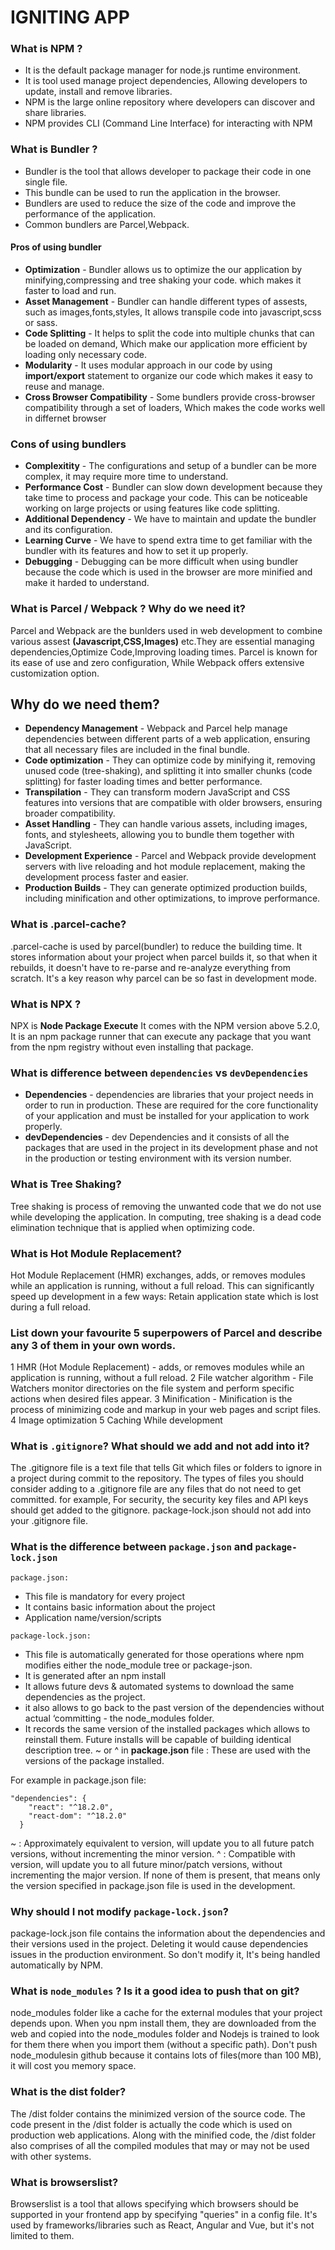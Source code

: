 # IGNITING APP 

### What is NPM ?
- It is the default package manager for node.js runtime environment.
- It is tool used  manage project dependencies, Allowing developers to update, install and remove
  libraries.
- NPM is the large online repository where developers can discover and share libraries.
- NPM provides CLI (Command Line Interface) for interacting with NPM 

### What is Bundler ? 
- Bundler is the tool that allows developer to package their code in one single file.
- This bundle can be used to run the application in the browser.
- Bundlers are used to reduce the size of the code and improve the performance of the application.
- Common bundlers are Parcel,Webpack.

#### Pros of using bundler
- **Optimization** - Bundler allows us to optimize the our application by minifying,compressing and
 tree shaking your code. which makes it faster to load and run.
- **Asset Management** - Bundler can handle different types of assests, such as images,fonts,styles,
 It allows transpile code into javascript,scss or sass.
- **Code Splitting** - It helps to split the code into multiple chunks that can be loaded on demand, Which make our application more efficient by loading only necessary code.
- **Modularity** - It uses modular approach in our code by using **import/export** statement to organize our code which makes it easy to reuse and manage.
- **Cross Browser Compatibility** - Some bundlers provide cross-browser compatibility through
 a set of loaders, Which makes the code works well in differnet browser 

### Cons of using bundlers
 - **Complexitity** - The configurations and setup of a bundler can be more complex, it may require more time to understand.
 - **Performance Cost** - Bundler can slow down development because they take time to process and package your code. This can be noticeable working on large projects or using features like code
 splitting.
- **Additional Dependency** - We have to maintain and update the bundler and its configuration.
- **Learning Curve** - We have to spend extra time to get familiar with the bundler with its features and how to set it up properly.
- **Debugging** - Debugging can be more difficult when using bundler because the code which is used in the browser are more minified and make it harded to understand.

### What is Parcel / Webpack ? Why do we need it?
Parcel and Webpack are the bunlders used in web development to combine various assest **(Javascript,CSS,Images)** etc.They are essential managing dependencies,Optimize Code,Improving loading times.
Parcel is known for its ease of use and zero configuration, While Webpack offers extensive customization option.
## Why do we need them? 
- **Dependency Management** - Webpack and Parcel help manage dependencies between different parts of a web application, ensuring that all necessary files are included in the final bundle. 
- **Code optimization** - They can optimize code by minifying it, removing unused code (tree-shaking), and splitting it into smaller chunks (code splitting) for faster loading times and better performance. 
- **Transpilation** - They can transform modern JavaScript and CSS features into versions that are compatible with older browsers, ensuring broader compatibility. 
- **Asset Handling** - They can handle various assets, including images, fonts, and stylesheets, allowing you to bundle them together with JavaScript. 
- **Development Experience** - Parcel and Webpack provide development servers with live reloading and hot module replacement, making the development process faster and easier. 
- **Production Builds** - They can generate optimized production builds, including minification and other optimizations, to improve performance. 

### What is .parcel-cache?
.parcel-cache is used by parcel(bundler) to reduce the building time. It stores information about your project when parcel builds it, so that when it rebuilds, it doesn't have to re-parse and re-analyze everything from scratch. It's a key reason why parcel can be so fast in development mode.

### What is NPX ? 
NPX is **Node Package Execute** It comes with the NPM version above 5.2.0, It is an npm package runner that can execute any package that you want from the npm registry without even installing that package.

### What is difference between `dependencies` vs `devDependencies`
- **Dependencies** - dependencies are libraries that your project needs in order to run in production. These are required for the core functionality of your application and must be installed for your application to work properly.
- **devDependencies** - dev Dependencies and it consists of all the packages that are used in the project in its development phase and not in the production or testing environment with its version number. 

### What is Tree Shaking?
Tree shaking is process of removing the unwanted code that we do not use while developing the application. In computing, tree shaking is a dead code elimination technique that is applied when optimizing code.

### What is Hot Module Replacement?
Hot Module Replacement (HMR) exchanges, adds, or removes modules while an application is running, without a full reload. This can significantly speed up development in a few ways: Retain application state which is lost during a full reload.

### List down your favourite 5 superpowers of Parcel and describe any 3 of them in your own words.
1 HMR (Hot Module Replacement) - adds, or removes modules while an application is running, without a full reload.
2 File watcher algorithm - File Watchers monitor directories on the file system and perform specific actions when desired files appear.
3 Minification - Minification is the process of minimizing code and markup in your web pages and script files.
4 Image optimization
5 Caching While development

### What is `.gitignore`? What should we add and not add into it?
The .gitignore file is a text file that tells Git which files or folders to ignore in a project during commit to the repository. The types of files you should consider adding to a .gitignore file are any files that do not need to get committed. for example, For security, the security key files and API keys should get added to the gitignore. package-lock.json should not add into your .gitignore file.

###  What is the difference between `package.json` and `package-lock.json`
`package.json:`
- This file is mandatory for every project
- It contains basic information about the project
- Application name/version/scripts 

`package-lock.json:`

- This file is automatically generated for those operations where npm modifies either the node_module tree or package-json.
- It is generated after an npm install
- It allows future devs & automated systems to download the same dependencies as the project.
- it also allows to go back to the past version of the dependencies without actual ‘committing -  the node_modules folder.
- It records the same version of the installed packages which allows to reinstall them. Future installs will be capable of building identical description tree.
~ or ^ in **package.json** file : These are used with the versions of the package installed.

For example in package.json file:

```
"dependencies": {
    "react": "^18.2.0",
    "react-dom": "^18.2.0"
  }
 ```
~ : Approximately equivalent to version, will update you to all future patch versions, without incrementing the minor version.
^ : Compatible with version, will update you to all future minor/patch versions, without incrementing the major version.
If none of them is present, that means only the version specified in package.json file is used in the development.

###  Why should I not modify `package-lock.json`?
package-lock.json file contains the information about the dependencies and their versions used in the project. Deleting it would cause dependencies issues in the production environment. So don't modify it, It's being handled automatically by NPM.

### What is `node_modules` ? Is it a good idea to push that on git?
 node_modules folder like a cache for the external modules that your project depends upon. When you npm install them, they are downloaded from the web and copied into the node_modules folder and Nodejs is trained to look for them there when you import them (without a specific path). Don't push node_modulesin github because it contains lots of files(more than 100 MB), it will cost you memory space.
 
 ### What is the dist folder?
 The /dist folder contains the minimized version of the source code. The code present in the /dist folder is actually the code which is used on production web applications. Along with the minified code, the /dist folder also comprises of all the compiled modules that may or may not be used with other systems.
 
 ### What is browserslist?
 Browserslist is a tool that allows specifying which browsers should be supported in your frontend app by specifying "queries" in a config file. It's used by frameworks/libraries such as React, Angular and Vue, but it's not limited to them.
 
 










